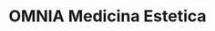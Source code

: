 ---
title: "OMNIA Medicina Estetica"
url: /roquetas-de-mar/omnia-medicina-estetica/
shop: cosméticos
---